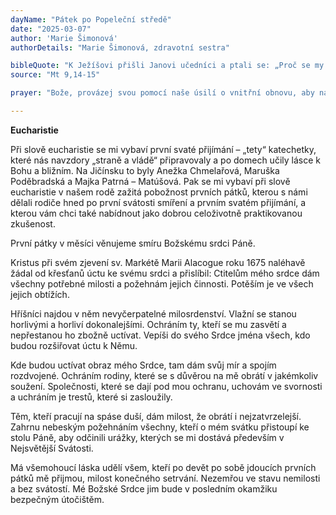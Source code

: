 ```yaml
---
dayName: "Pátek po Popeleční středě"
date: "2025-03-07"
author: 'Marie Šimonová'
authorDetails: "Marie Šimonová, zdravotní sestra"

bibleQuote: "K Ježíšovi přišli Janovi učedníci a ptali se: „Proč se my a farizeové postíme – ale tvoji učedníci se nepostí?“ Ježíš jim odpověděl: „Mohou hosté na svatbě truchlit, dokud je ženich s nimi? Přijdou však dny, kdy jim ženicha vezmou, a potom se budou postit.“"
source: "Mt 9,14-15"

prayer: "Bože, provázej svou pomocí naše úsilí o vnitřní obnovu, aby naše skutky odříkání byly už od počátku pravdivým projevem našeho smýšlení. Prosíme o to skrze tvého Syna…"

---
```


**Eucharistie**

Při slově eucharistie se mi vybaví první svaté přijímání – „tety“ katechetky, které nás navzdory „straně a vládě“ připravovaly a po domech učily lásce k Bohu a bližním. Na Jičínsku to byly Anežka Chmelařová, Maruška Poděbradská a Majka Patrná – Matúšová. Pak se mi vybaví při slově eucharistie v našem rodě zažitá pobožnost prvních pátků, kterou s námi dělali rodiče hned po první svátosti smíření a prvním svatém přijímání, a kterou vám chci také nabídnout jako dobrou celoživotně praktikovanou zkušenost.

První pátky v měsíci věnujeme smíru Božskému srdci Páně.

Kristus při svém zjevení sv. Markétě Marii Alacogue roku 1675 naléhavě žádal od křesťanů úctu ke svému srdci a přislíbil: Ctitelům mého srdce dám všechny potřebné milosti a požehnám jejich činnosti. Potěším je ve všech jejich obtížích.

Hříšníci najdou v něm nevyčerpatelné milosrdenství. Vlažní se stanou horlivými a horliví dokonalejšími. Ochráním ty, kteří se mu zasvětí a nepřestanou ho zbožně uctívat. Vepíši do svého Srdce jména všech, kdo budou rozšiřovat úctu k Němu.

Kde budou uctívat obraz mého Srdce, tam dám svůj mír a spojím rozdvojené. Ochráním rodiny, které se s důvěrou na mě obrátí v jakémkoliv soužení. Společnosti, které se dají pod mou ochranu, uchovám ve svornosti a uchráním je trestů, které si zasloužily.

Těm, kteří pracují na spáse duší, dám milost, že obrátí i nejzatvrzelejší. Zahrnu nebeským požehnáním všechny, kteří o mém svátku přistoupí ke stolu Páně, aby odčinili urážky, kterých se mi dostává především v Nejsvětější Svátosti.

Má všemohoucí láska udělí všem, kteří po devět po sobě jdoucích prvních pátků mě přijmou, milost konečného setrvání. Nezemřou ve stavu nemilosti a bez svátostí. Mé Božské Srdce jim bude v posledním okamžiku bezpečným útočištěm.
